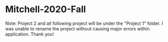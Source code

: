# Mitchell-2020-Fall

Note: Project 2 and all following project will be under the "Project 1" folder. I was unable to rename the project without causing major errors within application. Thank you!
